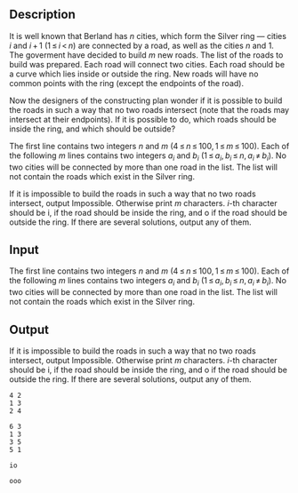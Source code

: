 ## Description

<div><p>It is well known that Berland has <span class="tex-span"><i>n</i></span> cities, which form the Silver ring — cities <span class="tex-span"><i>i</i></span> and <span class="tex-span"><i>i</i> + 1</span> (<span class="tex-span">1 ≤ <i>i</i> &lt; <i>n</i></span>) are connected by a road, as well as the cities <span class="tex-span"><i>n</i></span> and <span class="tex-span">1</span>. The goverment have decided to build <span class="tex-span"><i>m</i></span> new roads. The list of the roads to build was prepared. Each road will connect two cities. Each road should be a curve which lies inside or outside the ring. New roads will have no common points with the ring (except the endpoints of the road).</p><p>Now the designers of the constructing plan wonder if it is possible to build the roads in such a way that no two roads intersect (note that the roads may intersect at their endpoints). If it is possible to do, which roads should be inside the ring, and which should be outside?</p></div><div class="input-specification"><p>The first line contains two integers <span class="tex-span"><i>n</i></span> and <span class="tex-span"><i>m</i></span> (<span class="tex-span">4 ≤ <i>n</i> ≤ 100, 1 ≤ <i>m</i> ≤ 100</span>). Each of the following <span class="tex-span"><i>m</i></span> lines contains two integers <span class="tex-span"><i>a</i><sub class="lower-index"><i>i</i></sub></span> and <span class="tex-span"><i>b</i><sub class="lower-index"><i>i</i></sub></span> (<span class="tex-span">1 ≤ <i>a</i><sub class="lower-index"><i>i</i></sub>, <i>b</i><sub class="lower-index"><i>i</i></sub> ≤ <i>n</i>, <i>a</i><sub class="lower-index"><i>i</i></sub> ≠ <i>b</i><sub class="lower-index"><i>i</i></sub></span>). No two cities will be connected by more than one road in the list. The list will not contain the roads which exist in the Silver ring.</p></div><div class="output-specification"><p>If it is impossible to build the roads in such a way that no two roads intersect, output <span class="tex-font-style-tt">Impossible</span>. Otherwise print <span class="tex-span"><i>m</i></span> characters. <span class="tex-span"><i>i</i></span>-th character should be <span class="tex-font-style-tt">i</span>, if the road should be inside the ring, and <span class="tex-font-style-tt">o</span> if the road should be outside the ring. If there are several solutions, output any of them.</p></div>

## Input

<p>The first line contains two integers <span class="tex-span"><i>n</i></span> and <span class="tex-span"><i>m</i></span> (<span class="tex-span">4 ≤ <i>n</i> ≤ 100, 1 ≤ <i>m</i> ≤ 100</span>). Each of the following <span class="tex-span"><i>m</i></span> lines contains two integers <span class="tex-span"><i>a</i><sub class="lower-index"><i>i</i></sub></span> and <span class="tex-span"><i>b</i><sub class="lower-index"><i>i</i></sub></span> (<span class="tex-span">1 ≤ <i>a</i><sub class="lower-index"><i>i</i></sub>, <i>b</i><sub class="lower-index"><i>i</i></sub> ≤ <i>n</i>, <i>a</i><sub class="lower-index"><i>i</i></sub> ≠ <i>b</i><sub class="lower-index"><i>i</i></sub></span>). No two cities will be connected by more than one road in the list. The list will not contain the roads which exist in the Silver ring.</p>

## Output

<p>If it is impossible to build the roads in such a way that no two roads intersect, output <span class="tex-font-style-tt">Impossible</span>. Otherwise print <span class="tex-span"><i>m</i></span> characters. <span class="tex-span"><i>i</i></span>-th character should be <span class="tex-font-style-tt">i</span>, if the road should be inside the ring, and <span class="tex-font-style-tt">o</span> if the road should be outside the ring. If there are several solutions, output any of them.</p>





```input1
4 2
1 3
2 4

```




```input2
6 3
1 3
3 5
5 1

```




```output1
io

```




```output2
ooo

```


